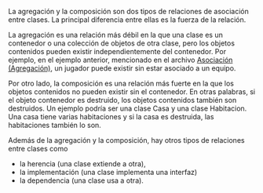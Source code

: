 La agregación y la composición son dos tipos de relaciones de asociación entre clases. La principal diferencia entre ellas es la fuerza de la relación.

La agregación es una relación más débil en la que una clase es un contenedor o una colección de objetos de otra clase, pero los objetos contenidos pueden existir independientemente del contenedor. Por ejemplo, en el ejemplo anterior, mencionado en el archivo [Asociación (Agregación)](./Asociaci%C3%B3n%20(Agregaci%C3%B3n).md), un jugador puede existir sin estar asociado a un equipo.

Por otro lado, la composición es una relación más fuerte en la que los objetos contenidos no pueden existir sin el contenedor. En otras palabras, si el objeto contenedor es destruido, los objetos contenidos también son destruidos. Un ejemplo podría ser una clase Casa y una clase Habitacion. Una casa tiene varias habitaciones y si la casa es destruida, las habitaciones también lo son.

Además de la agregación y la composición, hay otros tipos de relaciones entre clases como 
- la herencia (una clase extiende a otra), 
- la implementación (una clase implementa una interfaz)
- la dependencia (una clase usa a otra).